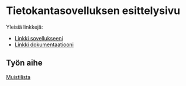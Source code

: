 # Tietokantasovelluksen esittelysivu

Yleisiä linkkejä:

* [Linkki sovellukseeni](https://tjunno.users.cs.helsinki.fi/todo/)
* [Linkki dokumentaatiooni](https://github.com/tjunno/Tsoha-Bootstrap/blob/master/doc/dokumentaatio.pdf)

## Työn aihe

[Muistilista](http://advancedkittenry.github.io/suunnittelu_ja_tyoymparisto/aiheet/Muistilista.html) 
